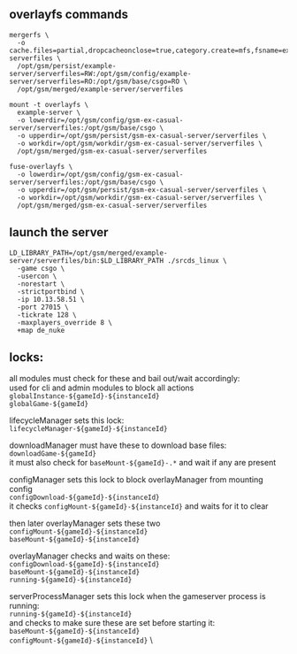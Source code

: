 
## overlayfs commands

```
mergerfs \
  -o cache.files=partial,dropcacheonclose=true,category.create=mfs,fsname=example-serverfiles \
  /opt/gsm/persist/example-server/serverfiles=RW:/opt/gsm/config/example-server/serverfiles=RO:/opt/gsm/base/csgo=RO \
  /opt/gsm/merged/example-server/serverfiles
```

```
mount -t overlayfs \
  example-server \
  -o lowerdir=/opt/gsm/config/gsm-ex-casual-server/serverfiles:/opt/gsm/base/csgo \
  -o upperdir=/opt/gsm/persist/gsm-ex-casual-server/serverfiles \
  -o workdir=/opt/gsm/workdir/gsm-ex-casual-server/serverfiles \
  /opt/gsm/merged/gsm-ex-casual-server/serverfiles
```

```
fuse-overlayfs \
  -o lowerdir=/opt/gsm/config/gsm-ex-casual-server/serverfiles:/opt/gsm/base/csgo \
  -o upperdir=/opt/gsm/persist/gsm-ex-casual-server/serverfiles \
  -o workdir=/opt/gsm/workdir/gsm-ex-casual-server/serverfiles \
  /opt/gsm/merged/gsm-ex-casual-server/serverfiles
```

## launch the server

```
LD_LIBRARY_PATH=/opt/gsm/merged/example-server/serverfiles/bin:$LD_LIBRARY_PATH ./srcds_linux \
  -game csgo \
  -usercon \
  -norestart \
  -strictportbind \
  -ip 10.13.58.51 \
  -port 27015 \
  -tickrate 128 \
  -maxplayers_override 8 \
  +map de_nuke
```

## locks:

all modules must check for these and bail out/wait accordingly: \
used for cli and admin modules to block all actions \
`globalInstance-${gameId}-${instanceId}` \
`globalGame-${gameId}`

lifecycleManager sets this lock: \
`lifecycleManager-${gameId}-${instanceId}`

downloadManager must have these to download base files: \
`downloadGame-${gameId}` \
it must also check for `baseMount-${gameId}-.*` and wait if any are present

configManager sets this lock to block overlayManager from mounting config \
`configDownload-${gameId}-${instanceId}` \
it checks `configMount-${gameId}-${instanceId}` and waits for it to clear

then later overlayManager sets these two \
`configMount-${gameId}-${instanceId}` \
`baseMount-${gameId}-${instanceId}`

overlayManager checks and waits on these: \
`configDownload-${gameId}-${instanceId}` \
`baseMount-${gameId}-${instanceId}` \
`running-${gameId}-${instanceId}`

serverProcessManager sets this lock when the gameserver process is running: \
`running-${gameId}-${instanceId}` \
and checks to make sure these are set before starting it: \
`baseMount-${gameId}-${instanceId}` \
`configMount-${gameId}-${instanceId}` \
